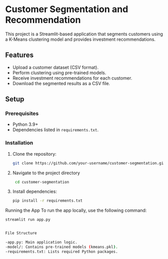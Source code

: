 # Customer Segmentation and Recommendation

This project is a Streamlit-based application that segments customers using a K-Means clustering model and provides investment recommendations.

## Features
- Upload a customer dataset (CSV format).
- Perform clustering using pre-trained models.
- Receive investment recommendations for each customer.
- Download the segmented results as a CSV file.

## Setup

### Prerequisites
- Python 3.9+
- Dependencies listed in `requirements.txt`.

### Installation
1. Clone the repository:
   ```bash
   git clone https://github.com/your-username/customer-segmentation.git

2. Navigate to the project directory
   ```bash
    cd customer-segmentation

3. Install dependencies:
   ```bash
   pip install -r requirements.txt

Running the App
To run the app locally, use the following command:

   ```bash
streamlit run app.py


File Structure

-app.py: Main application logic.
-model/: Contains pre-trained models (kmeans.pkl).
-requirements.txt: Lists required Python packages.
